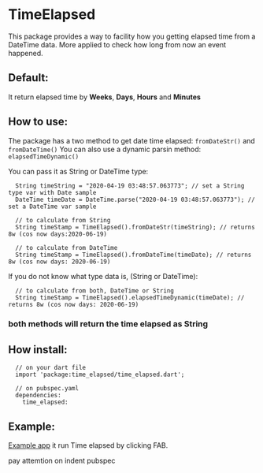 TimeElapsed
====

This package provides a way to facility how you getting elapsed time from a DateTime data. More applied to check how long from now an event happened.

## Default:
It return elapsed time by **Weeks**, **Days**, **Hours** and **Minutes**


## How to use:

The package has a two method to get date time elapsed: ```fromDateStr()``` and ```fromDateTime()```
You can also use a dynamic parsin method: ```elapsedTimeDynamic()```

You can pass it as String or DateTime type:


      String timeString = "2020-04-19 03:48:57.063773"; // set a String type var with Date sample
      DateTime timeDate = DateTime.parse("2020-04-19 03:48:57.063773"); // set a DateTime var sample

      // to calculate from String
      String timeStamp = TimeElapsed().fromDateStr(timeString); // returns 8w (cos now days:2020-06-19)
      
      // to calculate from DateTime
      String timeStamp = TimeElapsed().fromDateTime(timeDate); // returns 8w (cos now days: 2020-06-19)


If you do not know what type data is, (String or DateTime):

      // to calculate from both, DateTime or String
      String timeStamp = TimeElapsed().elapsedTimeDynamic(timeDate); // returns 8w (cos now days: 2020-06-19)

      
      
### both methods will return the time elapsed as String

## How install:

      // on your dart file
      import 'package:time_elapsed/time_elapsed.dart';
      
      // on pubspec.yaml
      dependencies:
        time_elapsed:   
        

## Example:
[Example app](https://github.com/allansrc/time_elapsed/tree/master/example)
 it run Time elapsed by clicking FAB.

pay attemtion on indent pubspec

